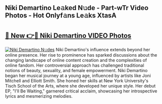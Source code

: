 ## Niki Demartino Le𝚊ked N𝚞de - Part-wTr Video Photos - Hot Onlyf𝚊ns Le𝚊ks XtasA

# <h2><a href="http://ac41246.deff.icu/?id=Niki+Demartino">🔗 New 👉🔴 Niki Demartino VIDEO Photos</a></h2>

[![Niki Demartino N𝚞des](https://i.imgur.com/rIISA9y.gif)](http://ac41246.deff.icu/?id=Niki+Demartino)
Niki Demartino's influence extends beyond her online presence. Her rise to prominence has sparked discussions about the changing landscape of online content creation and the complexities of online fandom. Her controversial approach has challenged traditional notions of beauty, sexuality, and female empowerment. Niki Demartino began her musical journey at a young age, influenced by artists like Joni Mitchell and Elliott Smith. She honed her skills at New York University's Tisch School of the Arts, where she developed her unique style. Her debut EP, "I'll Be Waiting," garnered critical acclaim, showcasing her introspective lyrics and mesmerizing melodies.
